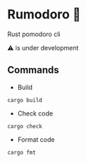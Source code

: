 # Rumodoro 🦀

Rust pomodoro cli

:warning: is under development

## Commands

* Build
```
cargo build
```

* Check code

```
cargo check
```

* Format code

```
cargo fmt
```
